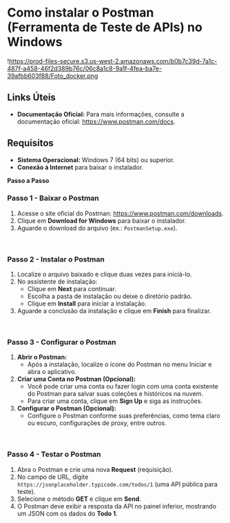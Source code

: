 # Como instalar o Postman (Ferramenta de Teste de APIs) no Windows

!https://prod-files-secure.s3.us-west-2.amazonaws.com/b0b7c39d-7a1c-487f-a458-46f2d389b76c/06c8a1c8-9a1f-4fea-ba7e-39afbb603f88/Foto_docker.png

## **Links Úteis**

- **Documentação Oficial:** Para mais informações, consulte a documentação oficial: https://www.postman.com/docs.

## **Requisitos**

- **Sistema Operacional:** Windows 7 (64 bits) ou superior.
- **Conexão à Internet** para baixar o instalador.

**Passo a Passo**

### **Passo 1 - Baixar o Postman**

1. Acesse o site oficial do Postman: https://www.postman.com/downloads.
2. Clique em **Download for Windows** para baixar o instalador.
3. Aguarde o download do arquivo (ex.: `PostmanSetup.exe`).

<br>

### **Passo 2 - Instalar o Postman**

1. Localize o arquivo baixado e clique duas vezes para iniciá-lo.
2. No assistente de instalação:
    - Clique em **Next** para continuar.
    - Escolha a pasta de instalação ou deixe o diretório padrão.
    - Clique em **Install** para iniciar a instalação.
3. Aguarde a conclusão da instalação e clique em **Finish** para finalizar.

<br>

### **Passo 3 - Configurar o Postman**

1. **Abrir o Postman:**
    - Após a instalação, localize o ícone do Postman no menu Iniciar e abra o aplicativo.
2. **Criar uma Conta no Postman (Opcional):**
    - Você pode criar uma conta ou fazer login com uma conta existente do Postman para salvar suas coleções e históricos na nuvem.
    - Para criar uma conta, clique em **Sign Up** e siga as instruções.
3. **Configurar o Postman (Opcional):**
    - Configure o Postman conforme suas preferências, como tema claro ou escuro, configurações de proxy, entre outros.

<br>

### **Passo 4 - Testar o Postman**

1. Abra o Postman e crie uma nova **Request** (requisição).
2. No campo de URL, digite `https://jsonplaceholder.typicode.com/todos/1` (uma API pública para teste).
3. Selecione o método **GET** e clique em **Send**.
4. O Postman deve exibir a resposta da API no painel inferior, mostrando um JSON com os dados do **Todo 1**.